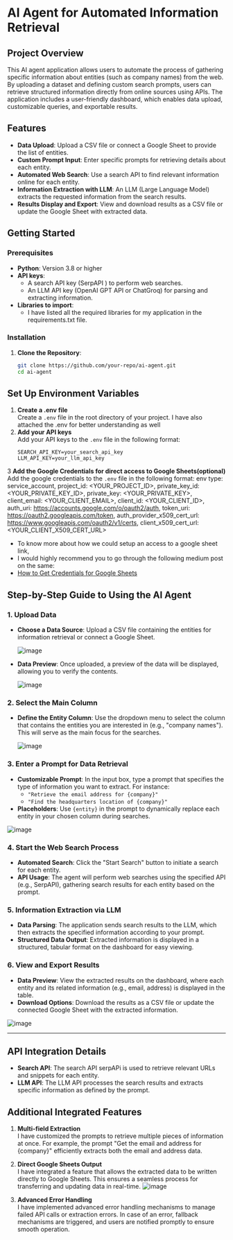 # AI Agent for Automated Information Retrieval

## Project Overview
This AI agent application allows users to automate the process of gathering specific information about entities (such as company names) from the web. By uploading a dataset and defining custom search prompts, users can retrieve structured information directly from online sources using APIs. The application includes a user-friendly dashboard, which enables data upload, customizable queries, and exportable results.

## Features
- **Data Upload**: Upload a CSV file or connect a Google Sheet to provide the list of entities.
- **Custom Prompt Input**: Enter specific prompts for retrieving details about each entity.
- **Automated Web Search**: Use a search API to find relevant information online for each entity.
- **Information Extraction with LLM**: An LLM (Large Language Model) extracts the requested information from the search results.
- **Results Display and Export**: View and download results as a CSV file or update the Google Sheet with extracted data.

## Getting Started

### Prerequisites
- **Python**: Version 3.8 or higher
- **API keys**:
  - A search API key (SerpAPI ) to perform web searches.
  - An LLM API key (OpenAI GPT API or ChatGroq) for parsing and extracting information.
- **Libraries to import**:
  - I have listed all the required libraries for my application in the requirements.txt file.

### Installation
1. **Clone the Repository**:
   ```bash
   git clone https://github.com/your-repo/ai-agent.git
   cd ai-agent
## Set Up Environment Variables

1. **Create a .env file**  
   Create a `.env` file in the root directory of your project.
   I have also attached the .env for better understanding as well
2. **Add your API keys**  
   Add your API keys to the `.env` file in the following format:
   ```env
   SEARCH_API_KEY=your_search_api_key
   LLM_API_KEY=your_llm_api_key

3 **Add the Google Credentials for direct access to Google Sheets(optional)**
  Add the google credentials to the `.env` file in the following format:
  env
  type: service_account,
  project_id: <YOUR_PROJECT_ID>,
  private_key_id: <YOUR_PRIVATE_KEY_ID>,
  private_key: <YOUR_PRIVATE_KEY>,
  client_email: <YOUR_CLIENT_EMAIL>,
  client_id: <YOUR_CLIENT_ID>,
  auth_uri: https://accounts.google.com/o/oauth2/auth,
  token_uri: https://oauth2.googleapis.com/token,
  auth_provider_x509_cert_url: https://www.googleapis.com/oauth2/v1/certs,
  client_x509_cert_url: <YOUR_CLIENT_X509_CERT_URL>

- To know more about how we could setup an access to a google sheet link,
- I would highly recommend you to go through the following medium post on the same:
- [How to Get Credentials for Google Sheets](https://medium.com/@a.marenkov/how-to-get-credentials-for-google-sheets-456b7e88c430)



## Step-by-Step Guide to Using the AI Agent

### 1. Upload Data
- **Choose a Data Source**: Upload a CSV file containing the entities for information retrieval or connect a Google Sheet.

  ![image](https://github.com/user-attachments/assets/59f5b241-5336-4521-ad23-c2d62f086b7b)

- **Data Preview**: Once uploaded, a preview of the data will be displayed, allowing you to verify the contents.

  ![image](https://github.com/user-attachments/assets/8e6af325-2281-4fbc-8cf0-45f1efcc30c1)


### 2. Select the Main Column
- **Define the Entity Column**: Use the dropdown menu to select the column that contains the entities you are interested in (e.g., "company names"). This will serve as the main focus for the searches.

  ![image](https://github.com/user-attachments/assets/7135d357-c1fa-48d4-bcda-c864858ec84a)

### 3. Enter a Prompt for Data Retrieval
- **Customizable Prompt**: In the input box, type a prompt that specifies the type of information you want to extract. For instance:
  - `"Retrieve the email address for {company}"`
  - `"Find the headquarters location of {company}"`
- **Placeholders**: Use `{entity}` in the prompt to dynamically replace each entity in your chosen column during searches.

![image](https://github.com/user-attachments/assets/78a2e788-3937-4939-b943-b5c2be242951)

### 4. Start the Web Search Process
- **Automated Search**: Click the "Start Search" button to initiate a search for each entity.
- **API Usage**: The agent will perform web searches using the specified API (e.g., SerpAPI), gathering search results for each entity based on the prompt.

### 5. Information Extraction via LLM
- **Data Parsing**: The application sends search results to the LLM, which then extracts the specified information according to your prompt.
- **Structured Data Output**: Extracted information is displayed in a structured, tabular format on the dashboard for easy viewing.

### 6. View and Export Results
- **Data Preview**: View the extracted results on the dashboard, where each entity and its related information (e.g., email, address) is displayed in the table.
- **Download Options**: Download the results as a CSV file or update the connected Google Sheet with the extracted information.

![image](https://github.com/user-attachments/assets/c8b4a909-7711-4abd-8a19-4bb7c297b8c2)

---

## API Integration Details
- **Search API**: The search API serpAPi is used to retrieve relevant URLs and snippets for each entity.
- **LLM API**: The LLM API processes the search results and extracts specific information as defined by the prompt.

## Additional Integrated Features

1. **Multi-field Extraction**  
   I have customized the prompts to retrieve multiple pieces of information at once. For example, the prompt "Get the email and address for {company}" efficiently extracts both the email and address data.


2. **Direct Google Sheets Output**  
   I have integrated a feature that allows the extracted data to be written directly to Google Sheets. This ensures a seamless process for transferring and updating data in real-time.
![image](https://github.com/user-attachments/assets/73b751bd-dcfb-455e-be17-76df7018f44f)


3. **Advanced Error Handling**  
   I have implemented advanced error handling mechanisms to manage failed API calls or extraction errors. In case of an error, fallback mechanisms are triggered, and users are notified promptly to ensure smooth operation.

